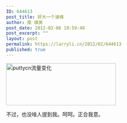 ```yaml
---
ID: 644613
post_title: 好大一个波峰
author: 南 靖男
post_date: 2012-02-06 19:59:48
post_excerpt: ""
layout: post
permalink: https://larryli.cn/2012/02/644613
published: true
---
```

<a href="https://larryli.cn/wp-content/uploads/2012/02/QQ截图20120206195002.png"><img src="https://larryli.cn/wp-content/uploads/2012/02/QQ截图20120206195002-300x115.png" alt="puttycn流量变化" title="puttycn流量变化" width="300" height="115" class="alignnone size-medium wp-image-644615" /></a>

不过，也没啥人提到我。呵呵。正合我意。